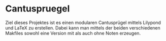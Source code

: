 # Cantuspruegel

Ziel dieses Projektes ist es einen modularen Cantusprügel mittels Lilypond und LaTeX zu erstellen.
Dabei kann man mittels der beiden verschiedenen Makfiles sowohl eine Version mit als auch ohne Noten erzeugen.
